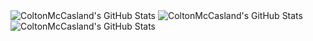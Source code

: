 <img src="https://streak-stats.demolab.com?user=ColtonMcCasland&theme=dark&hide_border=true" alt="ColtonMcCasland's GitHub Stats" />

<img src="https://github-readme-stats.vercel.app/api?username=ColtonMcCasland&theme=dark&show_icons=true&hide_border=true&count_private=true" alt="ColtonMcCasland's GitHub Stats" />

<img src="https://github-readme-stats.vercel.app/api/top-langs/?username=ColtonMcCasland&theme=dark&show_icons=true&hide_border=true&layout=compact" alt="ColtonMcCasland's GitHub Stats" />

